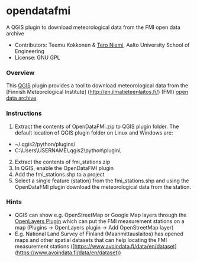 # opendatafmi
A QGIS plugin to download meteorological data from the FMI open data archive

- Contributors: Teemu Kokkonen & [Tero Niemi](http://www.github.com/tjniemi/), Aalto University School of Engineering
- License: GNU GPL

### Overview
This [QGIS](http://www.qgis.org/en/site/) plugin provides a tool to download meteorological data from the [Finnish 
Meteorological Institute] (http://en.ilmatieteenlaitos.fi/) (FMI) [open data archive](https://en.ilmatieteenlaitos.fi/open-data).

### Instructions 
1. Extract the contents of OpenDataFMI.zip to QGIS plugin folder. The default location of QGIS plugin folder on Linux and Windows are: 
  * \~/.qgis2/python/plugins/ 
  * C:\Users\USERNAME\\.qgis2\python\plugin\\
2. Extract the contents of fmi_stations.zip
3. In QGIS, enable the OpenDataFMI plugin 
4. Add the fmi_stations.shp to a project
5. Select a single feature (station) from the fmi_stations.shp and using the OpenDataFMI plugin download the meteorological 
data from the station.

### Hints
- QGIS can show e.g. OpenStreetMap or Google Map layers through the [OpenLayers Plugin](http://hub.qgis.org/projects/openlayers/wiki) which can put the FMI measurement stations on a map (Plugins -> OpenLayers plugin -> Add OpenStreetMap layer)
- E.g. National Land Survey of Finland (Maanmittauslaitos) has opened maps and other spatial datasets that can help locating the FMI measurement stations ([https://www.avoindata.fi/data/en/dataset](https://www.avoindata.fi/data/en/dataset))



